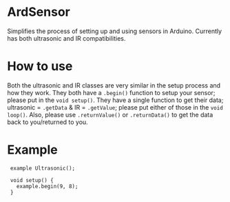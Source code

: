 # ArdSensor
Simplifies the process of setting up and using sensors in Arduino. Currently has both ultrasonic and IR compatibilities.

# How to use
Both the ultrasonic and IR classes are very similar in the setup process and how they work. They both have a `.begin()` function to setup your sensor; please put in the `void setup()`. They have a single function to get their data; ultrasonic = `.getData` & IR = `.getValue`; please put either of those in the `void loop()`. Also, please use `.returnValue()` or `.returnData()` to get the data back to you/returned to you. 

# Example
     example Ultrasonic();

     void setup() {
       example.begin(9, 8);
     }

  

